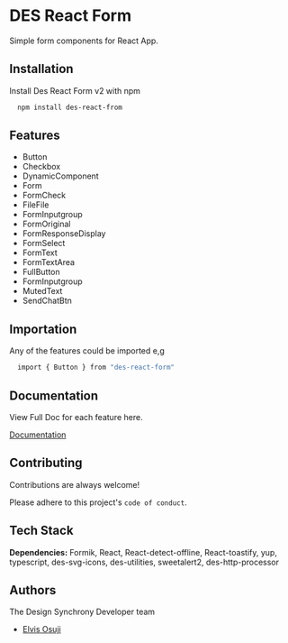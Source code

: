 # DES React Form

Simple form components for React App.

## Installation

Install Des React Form v2 with npm

```bash
  npm install des-react-from
```

## Features

- Button
- Checkbox
- DynamicComponent
- Form
- FormCheck
- FileFile
- FormInputgroup
- FormOriginal
- FormResponseDisplay
- FormSelect
- FormText
- FormTextArea
- FullButton
- FormInputgroup
- MutedText
- SendChatBtn

## Importation

Any of the features could be imported e,g

```bash
  import { Button } from "des-react-form"
```

## Documentation

View Full Doc for each feature here.

[Documentation](https://linktodocumentation)

## Contributing

Contributions are always welcome!

Please adhere to this project's `code of conduct`.

## Tech Stack

**Dependencies:** Formik, React, React-detect-offline, React-toastify, yup, typescript, des-svg-icons, des-utilities,
sweetalert2, des-http-processor

## Authors

The Design Synchrony Developer team

- [Elvis Osuji](https://github.com/BigVeezus)

